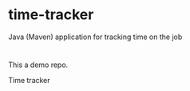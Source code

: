 # time-tracker
Java (Maven) application for tracking time on the job
#
This a demo repo.

Time tracker
